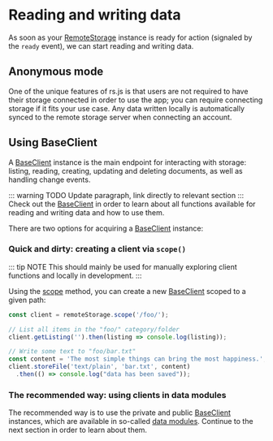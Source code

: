 # Reading and writing data

As soon as your [RemoteStorage][1] instance is ready for action (signaled by
the `ready` event), we can start reading and writing data.

## Anonymous mode

One of the unique features of rs.js is that users are not required to
have their storage connected in order to use the app; you can require
connecting storage if it fits your use case. Any data written locally is
automatically synced to the remote storage server when connecting an
account.

## Using BaseClient

A [BaseClient][2] instance is the main endpoint for interacting with
storage: listing, reading, creating, updating and deleting documents, as
well as handling change events.

::: warning TODO
Update paragraph, link directly to relevant section
:::
Check out the [BaseClient][2] in order
to learn about all functions available for reading and writing data and how to
use them.

There are two options for acquiring a [BaseClient][2] instance:

### Quick and dirty: creating a client via `scope()`

::: tip NOTE
This should mainly be used for manually exploring client functions and locally in
development.
:::

Using the [scope](../api/baseclient/classes/BaseClient.html#scope) method,
you can create a new [BaseClient][2] scoped to a given path:

```js
const client = remoteStorage.scope('/foo/');

// List all items in the "foo/" category/folder
client.getListing('').then(listing => console.log(listing));

// Write some text to "foo/bar.txt"
const content = 'The most simple things can bring the most happiness.';
client.storeFile('text/plain', 'bar.txt', content)
  .then(() => console.log("data has been saved"));
```

### The recommended way: using clients in data modules

The recommended way is to use the private and public [BaseClient][2] instances,
which are available in so-called [data modules](../data-modules). Continue to
the next section in order to learn about them.

[1]: ../api/remotestorage/classes/RemoteStorage.html
[2]: ../api/baseclient/classes/BaseClient.html
